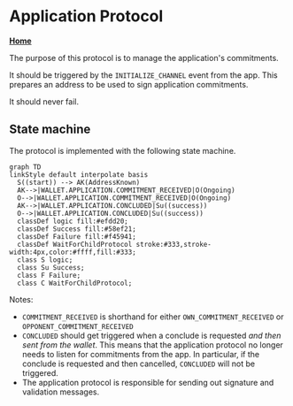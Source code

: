 # Application Protocol

**[Home](../../../../notes/index.md)**

The purpose of this protocol is to manage the application's commitments.

It should be triggered by the `INITIALIZE_CHANNEL` event from the app.
This prepares an address to be used to sign application commitments.

It should never fail.

## State machine

The protocol is implemented with the following state machine.

```mermaid
graph TD
linkStyle default interpolate basis
  S((start)) --> AK(AddressKnown)
  AK-->|WALLET.APPLICATION.COMMITMENT_RECEIVED|O(Ongoing)
  O-->|WALLET.APPLICATION.COMMITMENT_RECEIVED|O(Ongoing)
  AK-->|WALLET.APPLICATION.CONCLUDED|Su((success))
  O-->|WALLET.APPLICATION.CONCLUDED|Su((success))
  classDef logic fill:#efdd20;
  classDef Success fill:#58ef21;
  classDef Failure fill:#f45941;
  classDef WaitForChildProtocol stroke:#333,stroke-width:4px,color:#ffff,fill:#333;
  class S logic;
  class Su Success;
  class F Failure;
  class C WaitForChildProtocol;
```

Notes:

- `COMMITMENT_RECEIVED` is shorthand for either `OWN_COMMITMENT_RECEIVED` or `OPPONENT_COMMITMENT_RECEIVED`
- `CONCLUDED` should get triggered when a conclude is requested _and then sent from the wallet_. This means that the application protocol no longer needs to listen for commitments from the app. In particular, if the conclude is requested and then cancelled, `CONCLUDED` will not be triggered.
- The application protocol is responsible for sending out signature and validation messages.
